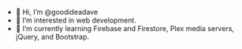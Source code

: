 - 👋 Hi, I’m @goodideadave
- 👀 I’m interested in web development.
- 🌱 I’m currently learning Firebase and Firestore, Plex media servers, jQuery, and Bootstrap.

<!---
goodideadave/goodideadave is a ✨ special ✨ repository because its `README.md` (this file) appears on your GitHub profile.
You can click the Preview link to take a look at your changes.
--->
